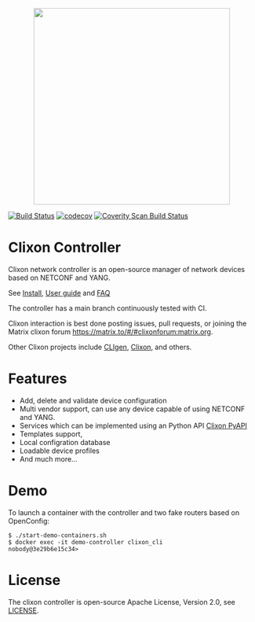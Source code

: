 <div align="center">
  <img src="https://www.clicon.org/Clixon_logga_liggande_med-ikon.png" width="400">
</div>

[![Build Status](https://github.com/clicon/clixon-controller/actions/workflows/test.yml/badge.svg)](https://github.com/clicon/clixon-controller/actions/workflows/test.yml) [![codecov](https://codecov.io/gh/clicon/clixon-controller/graph/badge.svg?token=4WUSKL7IQC)](https://codecov.io/gh/clicon/clixon-controller)
<a href="https://scan.coverity.com/projects/clicon-clixon-controller">
  <img alt="Coverity Scan Build Status"
       src="https://scan.coverity.com/projects/29844/badge.svg"/>
</a>

# Clixon Controller
Clixon network controller is an open-source manager of network devices based on NETCONF and YANG.

See [Install](INSTALL.md), [User guide](https://clixon-controller-docs.readthedocs.io/en/latest/controller.html) and [FAQ](FAQ.md)

The controller has a main branch continuously tested with CI.

Clixon interaction is best done posting issues, pull requests, or joining the
Matrix clixon forum https://matrix.to/#/#clixonforum:matrix.org.

Other Clixon projects include [CLIgen](https://github.com/clicon/cligen), [Clixon](https://github.com/clicon/clixon), and others.

# Features
* Add, delete and validate device configuration
* Multi vendor support, can use any device capable of using NETCONF and YANG.
* Services which can be implemented using an Python API [Clixon PyAPI](https://github.com/clicon/clixon-pyapi)
* Templates support,
* Local configration database
* Loadable device profiles
* And much more...

# Demo

To launch a container with the controller and two fake routers based on OpenConfig:
```
$ ./start-demo-containers.sh
$ docker exec -it demo-controller clixon_cli
nobody@3e29b6e15c34>
```

# License
The clixon controller is open-source Apache License, Version 2.0, see [LICENSE](LICENSE).
